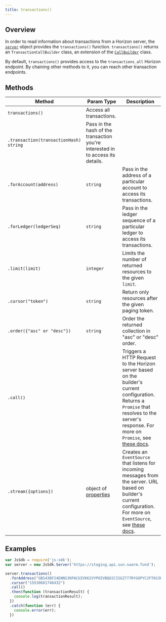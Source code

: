 ```yaml
---
title: transactions()
---
```


## Overview

In order to read information about transactions from a Horizon server, the [`server`](./server.md) object provides the `transactions()` function. `transactions()` returns an `TransactionCallBuilder` class, an extension of the [`CallBuilder`](./call_builder.md) class.

By default, `transactions()` provides access to the `transactions_all` Horizon endpoint.  By chaining other methods to it, you can reach other transaction endpoints.

## Methods

| Method                                   | Param Type                               | Description                              |
| ---------------------------------------- | ---------------------------------------- | ---------------------------------------- |
| `transactions()`                         | Access all transactions.                 |                                          |
| `.transaction(transactionHash)` `string` | Pass in the hash of the transaction you're interested in to access its details. |                                          |
| `.forAccount(address)`                   | `string`                                 | Pass in the address of a particular account to access its transactions. |
| `.forLedger(ledgerSeq)`                  | `string`                                 | Pass in the ledger sequence of a particular ledger to access its transactions. |
| `.limit(limit)`                          | `integer`                                | Limits the number of returned resources to the given `limit`. |
| `.cursor("token")`                       | `string`                                 | Return only resources after the given paging token. |
| `.order({"asc" or "desc"})`              | `string`                                 | Order the returned collection in "asc" or "desc" order. |
| `.call()`                                |                                          | Triggers a HTTP Request to the Horizon server based on the builder's current configuration.  Returns a `Promise` that resolves to the server's response.  For more on `Promise`, see [these docs](https://developer.mozilla.org/en-US/docs/Web/JavaScript/Reference/Global_Objects/Promise). |
| `.stream({options})`                     | object of [properties](https://developer.mozilla.org/en-US/docs/Web/API/EventSource#Properties) | Creates an `EventSource` that listens for incoming messages from the server.  URL based on builder's current configuration.  For more on `EventSource`, see [these docs](https://developer.mozilla.org/en-US/docs/Web/API/EventSource). |

## Examples

```js
var JsSdk = require('js-sdk');
var server = new JsSdk.Server('https://staging.api.sun.swarm.fund');

server.transactions()
  .forAddress("GBS43BF24ENNS3KPACUZVKK2VYPOZVBQO2CISGZ777RYGOPYC2FT6S3K")
  .cursor("15530601746432")
  .call()
  .then(function (transactionResult) {
    console.log(transactionResult);
  })
  .catch(function (err) {
    console.error(err);
  })
```
